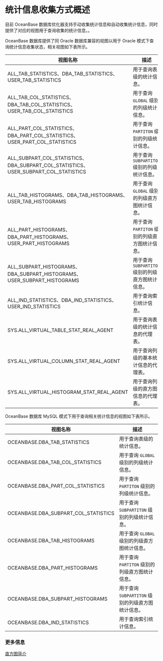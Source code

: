 # 统计信息收集方式概述

目前 OceanBase 数据库优化器支持手动收集统计信息和自动收集统计信息，同时提供了对应的视图用于查询收集的统计信息。。

OceanBase 数据库提供了同 Oracle 数据库兼容的视图以用于 Oracle 模式下查询统计信息收集状态，相关视图如下表所示。

|          视图名称                     |                        描述                       |
|--------------------------------------|---------------------------------------------------|
| ALL_TAB_STATISTICS、DBA_TAB_STATISTICS、USER_TAB_STATISTICS                         |  用于查询表级的统计信息。                     |
| ALL_TAB_COL_STATISTICS、DBA_TAB_COL_STATISTICS、USER_TAB_COL_STATISTICS             |  用于查询 `GLOBAL` 级别的列级统计信息。         |
| ALL_PART_COL_STATISTICS、DBA_PART_COL_STATISTICS、USER_PART_COL_STATISTICS          |  用于查询 `PARTITON` 级别的列级统计信息。       |
| ALL_SUBPART_COL_STATISTICS、DBA_SUBPART_COL_STATISTICS、USER_SUBPART_COL_STATISTICS |  用于查询 `SUBPARTITON` 级别的列级统计信息。    |
| ALL_TAB_HISTOGRAMS、DBA_TAB_HISTOGRAMS、USER_TAB_HISTOGRAMS                         |  用于查询 `GLOBAL` 级别的列级直方图统计信息。      |
| ALL_PART_HISTOGRAMS、DBA_PART_HISTOGRAMS、USER_PART_HISTOGRAMS                      |  用于查询 `PARTITON` 级别的列级直方图统计信息。    |
| ALL_SUBPART_HISTOGRAMS、DBA_SUBPART_HISTOGRAMS、USER_SUBPART_HISTOGRAMS             |  用于查询 `SUBPARTITON` 级别的列级直方图统计信息。 |
| ALL_IND_STATISTICS、DBA_IND_STATISTICS、USER_IND_STATISTICS                         |  用于查询索引统计信息。 |
| SYS.ALL_VIRTUAL_TABLE_STAT_REAL_AGENT                               | 用于查询表级的统计信息的代理表。                                   |
| SYS.ALL_VIRTUAL_COLUMN_STAT_REAL_AGENT                              | 用于查询列级的基本统计信息的代理表。                                 |
| SYS.ALL_VIRTUAL_HISTOGRAM_STAT_REAL_AGENT                           | 用于查询列级的直方图信息的代理表。                                  |

OceanBase 数据库 MySQL 模式下用于查询相关统计信息的视图如下表所示。

|          视图名称                     |                        描述                       |
|--------------------------------------|---------------------------------------------------|
| OCEANBASE.DBA_TAB_STATISTICS         |  用于查询表级的统计信息。                      |
| OCEANBASE.DBA_TAB_COL_STATISTICS     |  用于查询 `GLOBAL` 级别的列级统计信息。         |
| OCEANBASE.DBA_PART_COL_STATISTICS    |  用于查询 `PARTITON` 级别的列级统计信息。       |
| OCEANBASE.DBA_SUBPART_COL_STATISTICS |  用于查询 `SUBPARTITON` 级别的列级统计信息。    |
| OCEANBASE.DBA_TAB_HISTOGRAMS         |  用于查询 `GLOBAL` 级别的列级直方图统计信息。   |
| OCEANBASE.DBA_PART_HISTOGRAMS        |  用于查询 `PARTITON` 级别的列级直方图统计信息。    |
| OCEANBASE.DBA_SUBPART_HISTOGRAMS     |  用于查询 `SUBPARTITON` 级别的列级直方图统计信息。 |
| OCEANBASE.DBA_IND_STATISTICS         |  用于查询索引统计信息。 |

### 更多信息

[直方图简介](../2.statistics-collection-methods/2.histogram-introduction.md)

